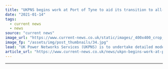 ```yaml
---
title: "UKPNS begins work at Port of Tyne to aid its transition to all-electric"
date: "2021-01-14"
tags: 
  - current news
  - news
source: "current news"
image_url: "https://www.current-news.co.uk/static/images/_400x400_crop_center-center/Port-of-Tyne-credit-UKPN.jpg"
image_fp: "/assets/img/post_thumbnails/34.jpg"
lead: "​UK Power Networks Services (UKPNS) is to undertake detailed modelling and analysis of the Port of Tyne’s electricity network to enable it electrify."
article_url: "https://www.current-news.co.uk/news/ukpn-begins-work-at-port-of-tyne-to-aid-its-transition-to-all-electric?utm_source=rss-feeds&utm_medium=rss&utm_campaign=rss"
---
```


---
